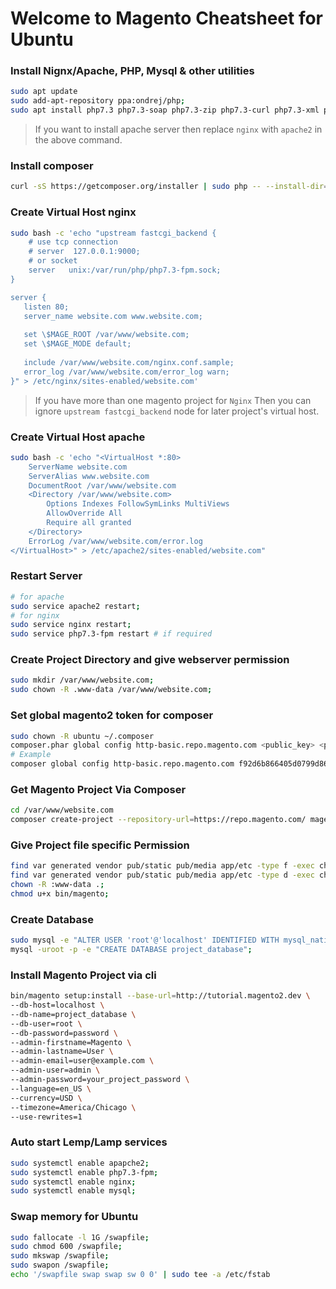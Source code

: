 # Welcome to Magento Cheatsheet for Ubuntu

### Install Nignx/Apache, PHP, Mysql & other utilities
```sh
sudo apt update
sudo add-apt-repository ppa:ondrej/php;
sudo apt install php7.3 php7.3-soap php7.3-zip php7.3-curl php7.3-xml php7.3-gd php7.3-intl php7.3-bcmath php7.3-mysql mysql-server php7.3-fpm nginx php7.3-mbstring git vim zip htop -y;
```
> If you want to install apache server then replace `nginx` with `apache2` in the above command.


### Install composer
```sh
curl -sS https://getcomposer.org/installer | sudo php -- --install-dir=/usr/local/bin --filename=composer;
```



### Create Virtual Host nginx
```sh
sudo bash -c 'echo "upstream fastcgi_backend {
    # use tcp connection
    # server  127.0.0.1:9000;
    # or socket
    server   unix:/var/run/php/php7.3-fpm.sock;
}

server {
   listen 80;
   server_name website.com www.website.com;
 
   set \$MAGE_ROOT /var/www/website.com;
   set \$MAGE_MODE default;
 
   include /var/www/website.com/nginx.conf.sample;
   error_log /var/www/website.com/error_log warn; 
}" > /etc/nginx/sites-enabled/website.com'
```

> If you have more than one magento project for `Nginx` Then you can ignore `upstream fastcgi_backend` node for later project's virtual host.

### Create Virtual Host apache
```sh
sudo bash -c 'echo "<VirtualHost *:80>
	ServerName website.com
	ServerAlias www.website.com
	DocumentRoot /var/www/website.com
	<Directory /var/www/website.com>
		Options Indexes FollowSymLinks MultiViews
		AllowOverride All
		Require all granted
	</Directory> 
	ErrorLog /var/www/website.com/error.log
</VirtualHost>" > /etc/apache2/sites-enabled/website.com"
```

### Restart Server
```sh
# for apache
sudo service apache2 restart;
# for nginx
sudo service nginx restart;
sudo service php7.3-fpm restart # if required
```

### Create Project Directory and give webserver permission
```sh
sudo mkdir /var/www/website.com;
sudo chown -R .www-data /var/www/website.com;
```

### Set global magento2 token for composer
```sh
sudo chown -R ubuntu ~/.composer
composer.phar global config http-basic.repo.magento.com <public_key> <private_key>
# Example
composer global config http-basic.repo.magento.com f92d6b866405d0799d86b41ffe00e342 378bc0e72c91dcaa404266bdf87ee961
```

### Get Magento Project Via Composer
```sh
cd /var/www/website.com
composer create-project --repository-url=https://repo.magento.com/ magento/project-community-edition=2.3.3 .
```

### Give Project file specific Permission
```sh
find var generated vendor pub/static pub/media app/etc -type f -exec chmod g+w {} +;
find var generated vendor pub/static pub/media app/etc -type d -exec chmod g+ws {} +;
chown -R :www-data .;
chmod u+x bin/magento;
```

### Create Database
```sh
sudo mysql -e "ALTER USER 'root'@'localhost' IDENTIFIED WITH mysql_native_password BY 'password'";
mysql -uroot -p -e "CREATE DATABASE project_database";
```

### Install Magento Project via cli
```sh
bin/magento setup:install --base-url=http://tutorial.magento2.dev \
--db-host=localhost \
--db-name=project_database \
--db-user=root \
--db-password=password \
--admin-firstname=Magento \
--admin-lastname=User \
--admin-email=user@example.com \
--admin-user=admin \
--admin-password=your_project_password \
--language=en_US \
--currency=USD \
--timezone=America/Chicago \
--use-rewrites=1
```
### Auto start Lemp/Lamp services
```sh
sudo systemctl enable apapche2;
sudo systemctl enable php7.3-fpm;
sudo systemctl enable nginx;
sudo systemctl enable mysql;
```
### Swap memory for Ubuntu
```sh
sudo fallocate -l 1G /swapfile;
sudo chmod 600 /swapfile;
sudo mkswap /swapfile;
sudo swapon /swapfile;
echo '/swapfile swap swap sw 0 0' | sudo tee -a /etc/fstab
```


